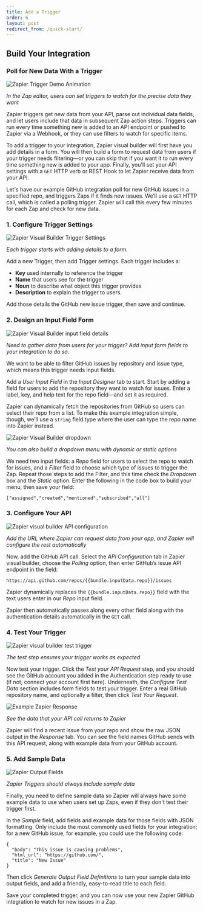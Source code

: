 ```yaml
---
title: Add a Trigger
order: 6
layout: post
redirect_from: /quick-start/
---
```


## Build Your Integration

### Poll for New Data With a Trigger

![Zapier Trigger Demo Animation](https://cdn.zapier.com/storage/photos/449ad30ba51567045b9d1e9105d9fe90.gif)

_In the Zap editor, users can set triggers to watch for the precise data they want_

Zapier triggers get new data from your API, parse out individual data fields, and let users include that data in subsequent Zap action steps. Triggers can run every time something new is added to an API endpoint or pushed to Zapier via a Webhook, or they can use filters to watch for specific items.

To add a trigger to your integration, Zapier visual builder will first have you add details in a form. You will then build a form to request data from users if your trigger needs filtering—or you can skip that if you want it to run every time something new is added to your app. Finally, you'll set your API settings with a `GET` HTTP verb or REST Hook to let Zapier receive data from your API.

Let's have our example GitHub integration poll for new GitHub issues in a specified repo, and triggers Zaps if it finds new issues. We’ll use a `GET` HTTP call, which is called a polling trigger. Zapier will call this every few minutes for each Zap and check for new data.

### 1. Configure Trigger Settings

![Zapier Visual Builder Trigger Settings](https://cdn.zapier.com/storage/photos/2d499138890f7237dffe728fbe9340bc.png)

_Each trigger starts with adding details to a form._

Add a new Trigger, then add Trigger settings. Each trigger includes a:

- **Key** used internally to reference the trigger
- **Name** that users see for the trigger
- **Noun** to describe what object this trigger provides
- **Description** to explain the trigger to users.

Add those details the GitHub new issue trigger, then save and continue.

### 2. Design an Input Field Form

![Zapier Visual Builder input field details](https://cdn.zapier.com/storage/photos/4b86f77745df337a7e6924de9a385081.png)

_Need to gather data from users for your trigger? Add input form fields to your integration to do so._

We want to be able to filter GitHub issues by repository and issue type, which means this trigger needs input fields.

Add a _User Input Field_ in the _Input Designer_ tab to start. Start by adding a field for users to add the repository they want to watch for issues. Enter a label, key, and help text for the repo field—and set it as required.

Zapier can dynamically fetch the repositories from GitHub so users can select their repo from a list. To make this example integration simple, though, we’ll use a `string` field type where the user can type the repo name into Zapier instead.

![Zapier Visual Builder dropdown](https://cdn.zapier.com/storage/photos/eb918bd6754a7f2056d74a03d5d46a52.png)

_You can also build a dropdown menu with dynamic or static options_

We need two input fields: a _Repo_ field for users to select the repo to watch for issues, and a _Filter_ field to choose which type of issues to trigger the Zap. Repeat those steps to add the Filter, and this time check the _Dropdown_ box and the _Static_ option. Enter the following in the code box to build your menu, then save your field:

`["assigned","created","mentioned","subscribed","all"]`

### 3. Configure Your API

![Zapier visual builder API configuration](https://cdn.zapier.com/storage/photos/53bca43cc9ae2167a5889240aa89cc2d.png)

_Add the URL where Zapier can request data from your app, and Zapier will configure the rest automatically_

Now, add the GitHub API call. Select the _API Configuration_ tab in Zapier visual builder, choose the _Polling_ option, then enter GitHub’s issue API endpoint in the field:

`https://api.github.com/repos/{{bundle.inputData.repo}}/issues`

Zapier dynamically replaces the `{{bundle.inputData.repo}}` field with the text users enter in our _Repo_ input field.

Zapier then automatically passes along every other field along with the authentication details automatically in the `GET` call.

### 4. Test Your Trigger

![Zapier visual builder test trigger](https://cdn.zapier.com/storage/photos/c42c9e43621e4bcc1f1016d7dcbf84a7.png)

_The test step ensures your trigger works as expected_

Now test your trigger. Click the *Test your API Request* step, and you should see the GitHub account you added in the Authentication step ready to use (if not, connect your account first here). Underneath, the _Configure Test Data_ section includes form fields to test your trigger. Enter a real GitHub repository name, and optionally a filter, then click *Test Your Request*.

![Example Zapier Response](https://cdn.zapier.com/storage/photos/9cf94d89de973edd4b6b3e50971e8375.png)

_See the data that your API call returns to Zapier_

Zapier will find a recent issue from your repo and show the raw JSON output in the _Response_ tab. You can see the field names GitHub sends with this API request, along with example data from your GitHub account.

### 5. Add Sample Data

![Zapier Output Fields](https://cdn.zapier.com/storage/photos/db32cf4e7da4ea55c81bb9f2317473ae.png)

_Zapier Triggers should always include sample data_

Finally, you need to define sample data so Zapier will always have some example data to use when users set up Zaps, even if they don't test their trigger first.

In the _Sample_ field, add fields and example data for those fields with JSON formatting. Only include the most commonly used fields for your integration; for a new GitHub issue, for example, you could use the following code:

	{
	  "body": "This issue is causing problems",
	  "html_url": "https://github.com/",
	  "title": "New Issue"
	}

Then click _Generate Output Field Definitions_ to turn your sample data into output fields, and add a friendly, easy-to-read title to each field.

Save your completed trigger, and you can now use your new Zapier GitHub integration to watch for new issues in a Zap.